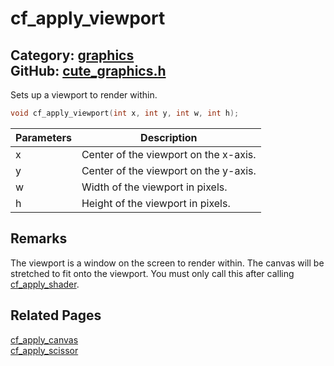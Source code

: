 [//]: # (This file is automatically generated by Cute Framework's docs parser.)
[//]: # (Do not edit this file by hand!)
[//]: # (See: https://github.com/RandyGaul/cute_framework/blob/master/samples/docs_parser.cpp)
[](../header.md ':include')

# cf_apply_viewport

Category: [graphics](/api_reference?id=graphics)  
GitHub: [cute_graphics.h](https://github.com/RandyGaul/cute_framework/blob/master/include/cute_graphics.h)  
---

Sets up a viewport to render within.

```cpp
void cf_apply_viewport(int x, int y, int w, int h);
```

Parameters | Description
--- | ---
x | Center of the viewport on the x-axis.
y | Center of the viewport on the y-axis.
w | Width of the viewport in pixels.
h | Height of the viewport in pixels.

## Remarks

The viewport is a window on the screen to render within. The canvas will be stretched to fit onto the viewport. You must only call this
after calling [cf_apply_shader](/graphics/cf_apply_shader.md).

## Related Pages

[cf_apply_canvas](/graphics/cf_apply_canvas.md)  
[cf_apply_scissor](/graphics/cf_apply_scissor.md)  
